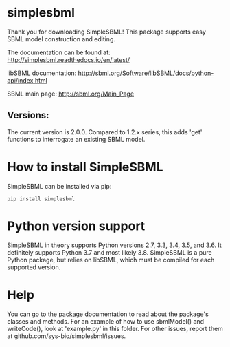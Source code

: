 # simplesbml

Thank you for downloading SimpleSBML!  This package supports easy SBML model construction and editing.

The documentation can be found at: http://simplesbml.readthedocs.io/en/latest/

libSBML documentation: http://sbml.org/Software/libSBML/docs/python-api/index.html

SBML main page: http://sbml.org/Main_Page

## Versions: 

The current version is 2.0.0. Compared to 1.2.x series, this adds 'get' functions to interrogate an existing SBML model.

# How to install SimpleSBML

SimpleSBML can be installed via pip:

```
pip install simplesbml
```
# Python version support

SimpleSBML in theory supports Python versions 2.7, 3.3, 3.4, 3.5, and 3.6. It definitely supports Python 3.7 and most likely 3.8. SimpleSBML is a pure Python package, but relies on libSBML, which must be compiled for each supported version.

# Help

You can go to the package documentation to read about the package's classes and methods.  For an example of how to use sbmlModel() and writeCode(), look at 'example.py' in this folder.  For other issues, report them at github.com/sys-bio/simplesbml/issues.
